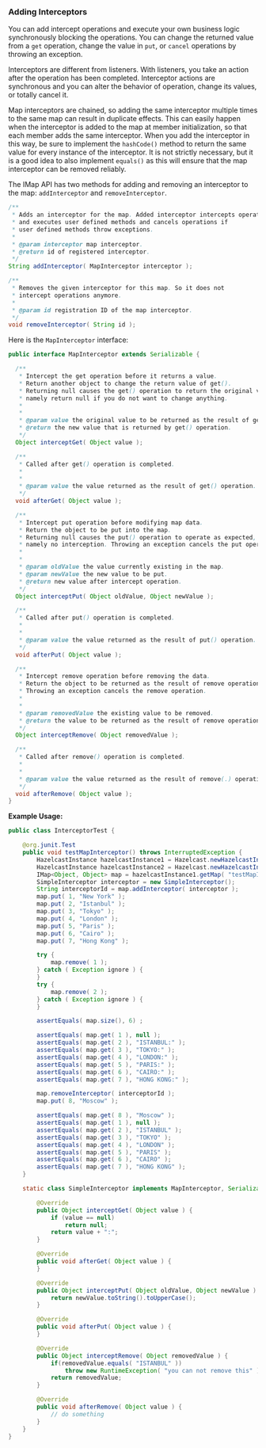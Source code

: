 


### Adding Interceptors

You can add intercept operations and execute your own business logic synchronously blocking the operations. You can change the returned value from a `get` operation, change the value in `put`, or `cancel` operations by throwing an exception.

Interceptors are different from listeners. With listeners, you take an action after the operation has been completed. Interceptor actions are synchronous and you can alter the behavior of operation, change its values, or totally cancel it.

Map interceptors are chained, so adding the same interceptor multiple times to the same map can result in duplicate effects. This can easily happen when the interceptor is added to the map at member initialization, so that each member adds the same interceptor. When you add the interceptor in this way, be sure to implement the `hashCode()` method to return the same value for every instance of the interceptor. It is not strictly necessary, but it is a good idea to also implement `equals()` as this will ensure that the map interceptor can be removed reliably.

The IMap API has two methods for adding and removing an interceptor to the map: `addInterceptor` and `removeInterceptor`.

```java
/**
 * Adds an interceptor for the map. Added interceptor intercepts operations
 * and executes user defined methods and cancels operations if 
 * user defined methods throw exceptions. 
 *
 * @param interceptor map interceptor.
 * @return id of registered interceptor.
 */
String addInterceptor( MapInterceptor interceptor );

/**
 * Removes the given interceptor for this map. So it does not 
 * intercept operations anymore. 
 *
 * @param id registration ID of the map interceptor.
 */
void removeInterceptor( String id );
```

Here is the `MapInterceptor` interface:

```java
public interface MapInterceptor extends Serializable {

  /**
   * Intercept the get operation before it returns a value.
   * Return another object to change the return value of get().
   * Returning null causes the get() operation to return the original value,
   * namely return null if you do not want to change anything.
   * 
   *
   * @param value the original value to be returned as the result of get() operation.
   * @return the new value that is returned by get() operation.
   */
  Object interceptGet( Object value );

  /**
   * Called after get() operation is completed.
   * 
   *
   * @param value the value returned as the result of get() operation.
   */
  void afterGet( Object value );

  /**
   * Intercept put operation before modifying map data.
   * Return the object to be put into the map.
   * Returning null causes the put() operation to operate as expected,
   * namely no interception. Throwing an exception cancels the put operation.
   * 
   *
   * @param oldValue the value currently existing in the map.
   * @param newValue the new value to be put.
   * @return new value after intercept operation.
   */
  Object interceptPut( Object oldValue, Object newValue );

  /**
   * Called after put() operation is completed.
   * 
   *
   * @param value the value returned as the result of put() operation.
   */
  void afterPut( Object value );

  /**
   * Intercept remove operation before removing the data.
   * Return the object to be returned as the result of remove operation.
   * Throwing an exception cancels the remove operation.
   * 
   *
   * @param removedValue the existing value to be removed.
   * @return the value to be returned as the result of remove operation.
   */
  Object interceptRemove( Object removedValue );

  /**
   * Called after remove() operation is completed.
   * 
   *
   * @param value the value returned as the result of remove(.) operation
   */
  void afterRemove( Object value );
}
```

**Example Usage:**

```java
public class InterceptorTest {

    @org.junit.Test
    public void testMapInterceptor() throws InterruptedException {
        HazelcastInstance hazelcastInstance1 = Hazelcast.newHazelcastInstance();
        HazelcastInstance hazelcastInstance2 = Hazelcast.newHazelcastInstance();
        IMap<Object, Object> map = hazelcastInstance1.getMap( "testMapInterceptor" );
        SimpleInterceptor interceptor = new SimpleInterceptor();
        String interceptorId = map.addInterceptor( interceptor );
        map.put( 1, "New York" );
        map.put( 2, "Istanbul" );
        map.put( 3, "Tokyo" );
        map.put( 4, "London" );
        map.put( 5, "Paris" );
        map.put( 6, "Cairo" );
        map.put( 7, "Hong Kong" );

        try {
            map.remove( 1 );
        } catch ( Exception ignore ) {
        }
        try {
            map.remove( 2 );
        } catch ( Exception ignore ) {
        }

        assertEquals( map.size(), 6) ;

        assertEquals( map.get( 1 ), null );
        assertEquals( map.get( 2 ), "ISTANBUL:" );
        assertEquals( map.get( 3 ), "TOKYO:" );
        assertEquals( map.get( 4 ), "LONDON:" );
        assertEquals( map.get( 5 ), "PARIS:" );
        assertEquals( map.get( 6 ), "CAIRO:" );
        assertEquals( map.get( 7 ), "HONG KONG:" );

        map.removeInterceptor( interceptorId );
        map.put( 8, "Moscow" );

        assertEquals( map.get( 8 ), "Moscow" );
        assertEquals( map.get( 1 ), null );
        assertEquals( map.get( 2 ), "ISTANBUL" );
        assertEquals( map.get( 3 ), "TOKYO" );
        assertEquals( map.get( 4 ), "LONDON" );
        assertEquals( map.get( 5 ), "PARIS" );
        assertEquals( map.get( 6 ), "CAIRO" );
        assertEquals( map.get( 7 ), "HONG KONG" );
    }

    static class SimpleInterceptor implements MapInterceptor, Serializable {

        @Override
        public Object interceptGet( Object value ) {
            if (value == null)
                return null;
            return value + ":";
        }

        @Override
        public void afterGet( Object value ) {
        }

        @Override
        public Object interceptPut( Object oldValue, Object newValue ) {
            return newValue.toString().toUpperCase();
        }

        @Override
        public void afterPut( Object value ) {
        }

        @Override
        public Object interceptRemove( Object removedValue ) {
            if(removedValue.equals( "ISTANBUL" ))
                throw new RuntimeException( "you can not remove this" );
            return removedValue;
        }

        @Override
        public void afterRemove( Object value ) {
            // do something
        }
    }
}
```


